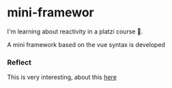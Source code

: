 # mini-framewor
I'm learning about reactivity in a platzi course 💚.

A mini framework based on the vue syntax is developed

### Reflect
This is very interesting, about this [here](https://developer.mozilla.org/es/docs/Web/JavaScript/Reference/Global_Objects/Reflect)